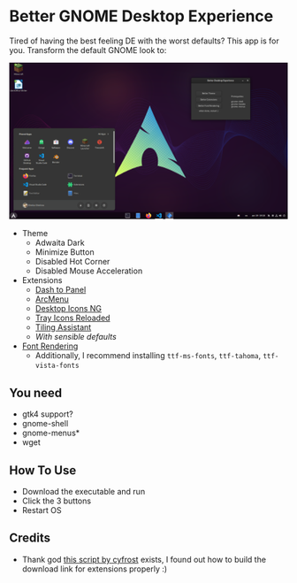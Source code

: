 # Better GNOME Desktop Experience

Tired of having the best feeling DE with the worst defaults? This app is for you. Transform the default GNOME look to:

![Screenshot](/screenshot.png)

- Theme
  - Adwaita Dark
  - Minimize Button
  - Disabled Hot Corner
  - Disabled Mouse Acceleration
- Extensions
  - [Dash to Panel](https://github.com/home-sweet-gnome/dash-to-panel)
  - [ArcMenu](https://gitlab.com/arcmenu/ArcMenu)
  - [Desktop Icons NG](https://gitlab.com/rastersoft/desktop-icons-ng)
  - [Tray Icons Reloaded](https://github.com/MartinPL/Tray-Icons-Reloaded)
  - [Tiling Assistant](https://github.com/Leleat/Tiling-Assistant)
  - _With sensible defaults_
- [Font Rendering](https://wiki.manjaro.org/index.php/Improve_Font_Rendering)
  - Additionally, I recommend installing `ttf-ms-fonts`, `ttf-tahoma`, `ttf-vista-fonts`


## You need
- gtk4 support?
- gnome-shell
- gnome-menus*
- wget

## How To Use
- Download the executable and run
- Click the 3 buttons
- Restart OS

## Credits
- Thank god [this script by cyfrost](https://github.com/cyfrost/install-gnome-extensions) exists, I found out how to build the download link for extensions properly :)